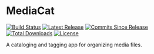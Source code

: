 # MediaCat
[![Build Status](https://ci.appveyor.com/api/projects/status/github/Maxstupo/MediaCat?svg=true)](https://ci.appveyor.com/project/Maxstupo/MediaCat)
[![Latest Release](https://img.shields.io/github/release/Maxstupo/MediaCat.svg?include_prereleases)](https://github.com/Maxstupo/MediaCat/releases/latest)
[![Commits Since Release](https://img.shields.io/github/commits-since/Maxstupo/MediaCat/latest.svg?include_prereleases)](https://github.com/Maxstupo/MediaCat)
[![Total Downloads](https://img.shields.io/github/downloads/Maxstupo/MediaCat/total.svg)](https://github.com/Maxstupo/MediaCat/releases)
[![License](https://img.shields.io/github/license/Maxstupo/MediaCat.svg?style=flat)](https://github.com/Maxstupo/MediaCat/blob/master/LICENSE)


A cataloging and tagging app for organizing media files.


